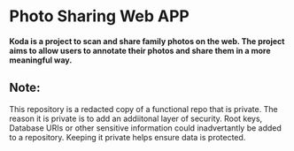 # Photo Sharing Web APP

#### Koda is a project to scan and share family photos on the web. The project aims to allow users to annotate their photos and share them in a more meaningful way.  

## Note:
This repository is a redacted copy of a functional repo that is private. The reason it is private is to add an addiitonal layer of security. Root keys, Database URIs or other sensitive information could inadvertantly be added to a repository. Keeping it private helps ensure data is protected.  

